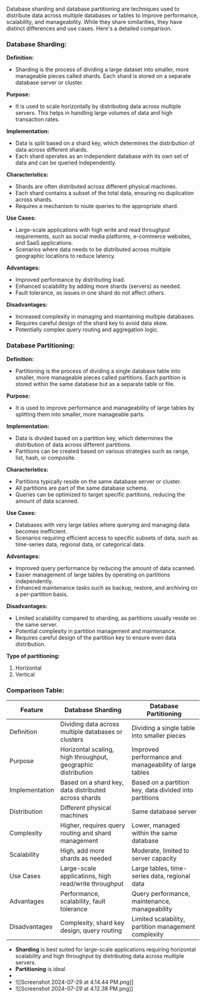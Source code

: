 
Database sharding and database partitioning are techniques used to distribute data across multiple databases or tables to improve performance, scalability, and manageability. While they share similarities, they have distinct differences and use cases. Here's a detailed comparison.

### Database Sharding:

**Definition:**

- Sharding is the process of dividing a large dataset into smaller, more manageable pieces called shards. Each shard is stored on a separate database server or cluster.

**Purpose:**

- It is used to scale horizontally by distributing data across multiple servers. This helps in handling large volumes of data and high transaction rates.

**Implementation:**

- Data is split based on a shard key, which determines the distribution of data across different shards.
- Each shard operates as an independent database with its own set of data and can be queried independently.

**Characteristics:**

- Shards are often distributed across different physical machines.
- Each shard contains a subset of the total data, ensuring no duplication across shards.
- Requires a mechanism to route queries to the appropriate shard.

**Use Cases:**

- Large-scale applications with high write and read throughput requirements, such as social media platforms, e-commerce websites, and SaaS applications.
- Scenarios where data needs to be distributed across multiple geographic locations to reduce latency.

**Advantages:**

- Improved performance by distributing load.
- Enhanced scalability by adding more shards (servers) as needed.
- Fault tolerance, as issues in one shard do not affect others.

**Disadvantages:**

- Increased complexity in managing and maintaining multiple databases.
- Requires careful design of the shard key to avoid data skew.
- Potentially complex query routing and aggregation logic.

### Database Partitioning:

**Definition:**

- Partitioning is the process of dividing a single database table into smaller, more manageable pieces called partitions. Each partition is stored within the same database but as a separate table or file.

**Purpose:**

- It is used to improve performance and manageability of large tables by splitting them into smaller, more manageable parts.

**Implementation:**

- Data is divided based on a partition key, which determines the distribution of data across different partitions.
- Partitions can be created based on various strategies such as range, list, hash, or composite.

**Characteristics:**

- Partitions typically reside on the same database server or cluster.
- All partitions are part of the same database schema.
- Queries can be optimized to target specific partitions, reducing the amount of data scanned.

**Use Cases:**

- Databases with very large tables where querying and managing data becomes inefficient.
- Scenarios requiring efficient access to specific subsets of data, such as time-series data, regional data, or categorical data.

**Advantages:**

- Improved query performance by reducing the amount of data scanned.
- Easier management of large tables by operating on partitions independently.
- Enhanced maintenance tasks such as backup, restore, and archiving on a per-partition basis.

**Disadvantages:**

- Limited scalability compared to sharding, as partitions usually reside on the same server.
- Potential complexity in partition management and maintenance.
- Requires careful design of the partition key to ensure even data distribution.

**Type of partitioning:**

1. Horizontal
2. Vertical
### Comparison Table:

| Feature | Database Sharding | Database Partitioning |
| --- | --- | --- |
|Definition|Dividing data across multiple databases or clusters|Dividing a single table into smaller pieces|
|Purpose|Horizontal scaling, high throughput, geographic distribution|Improved performance and manageability of large tables|
|Implementation|Based on a shard key, data distributed across shards|Based on a partition key, data divided into partitions|
|Distribution|Different physical machines|Same database server|
|Complexity|Higher, requires query routing and shard management|Lower, managed within the same database|
|Scalability|High, add more shards as needed|Moderate, limited to server capacity|
|Use Cases|Large-scale applications, high read/write throughput|Large tables, time-series data, regional data|
|Advantages|Performance, scalability, fault tolerance|Query performance, maintenance, manageability|
|Disadvantages|Complexity, shard key design, query routing|Limited scalability, partition management complexity|

- **Sharding** is best suited for large-scale applications requiring horizontal scalability and high throughput by distributing data across multiple servers.
- **Partitioning** is ideal
- 
- ![[Screenshot 2024-07-29 at 4.14.44 PM.png]]
- ![[Screenshot 2024-07-29 at 4.12.38 PM.png]]